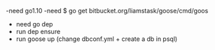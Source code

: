 -need go1.10
-need $ go get bitbucket.org/liamstask/goose/cmd/goos
- need go dep
- run dep ensure
- run goose up (change dbconf.yml + create a db in psql)
